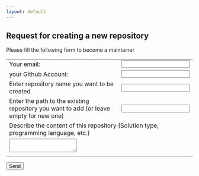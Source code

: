 ```yaml
---
layout: default
---
```


## Request for creating a new repository

Please fill the following form to become a maintainer
<!-- modify this form HTML and place wherever you want your form -->
<form action="https://formspree.io/f/mgedopqy" method="POST" >
  <table>
   <tr><td>Your email: 		</td><td><input type="email" name="_replyto"> </td></tr>
   <tr><td>your Github Account:    </td><td>	<input type="text" name="_ghaccount"> </td></tr>
   <tr><td>Enter repository name you want to be created </td><td> <input type="text" name="_ghrepo"> </td></tr>
   <tr><td>Enter the path to the existing repository you want to add (or leave empty for new one) </td><td> <input type="text" name="_ghrepo_fork_from"> </td></tr>
   <tr><td colspan="2" >Describe the content of this repository (Solution type, programming language, etc.) </td></tr>
   <tr><td colspan="2" > <textarea name="message"></textarea>  </td></tr>
   <tr><td colspan="2" > <input type="hidden" name="_next" value="//sap-linuxlab.github.io/99_request_thank_you.html">  </td></tr>
  </table>
  <button class="md-button md-button--primary" type="submit">Send</button>
</form>
